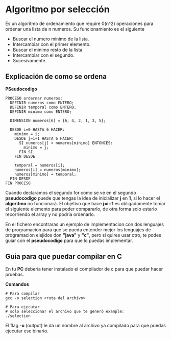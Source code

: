 # Algoritmo por selección

Es un algoritmo de ordenamiento que require 0(n^2) operaciones para ordenar una lista de n numeros. Su funcionamiento es el siguiente

- Buscar el numero minimo de la lista.
- Intercambiar con el primer elemento.
- Buscar el minimo resto de la lista.
- Intercambiar con el segundo.
- Sucesivamente.

## Explicación de como se ordena

**PSeudocodigo**

```
PROCESO ordernar numeros:
  DEFINIR numeros como ENTERO;
  DEFINIR temporal como ENTERO;
  DEFINIR minimo como ENTERO;

  DIMENSION numeros[6] = {6, 4, 2, 1, 3, 5};

  DESDE i=0 HASTA 6 HACER:
    minimo = i;
    DESDE j=i+1 HASTA 6 HACER:
      SI numeros[j] < numeros[minimo] ENTONCES:
        minimo = j;
      FIN SI
    FIN DESDE

    temporal = numeros[i];
    numeros[i] = numeros[minimo];
    numeros[minimo] = temporal;
  FIN DESDE
FIN PROCESO
```

Cuando declaramos el segundo for como se ve en el segundo **pseudocodigo** puede que tengas la idea de inicializar **j** en **1**, si lo hacer el **algoritmo** no funcionará. El objetivo que hace **j=i+1** es obligadamente tomar el siguiente elemento para poder compararlo, de otra forma solo estario recorriendo el array y no podria ordenarlo.

En el fichero encontraras un ejemplo de implementacion con dos lenguajes de programacion para que se pueda entender mejor los lenguajes de programacion elejidos don **"java"** y **"c"**, pero si quires usar otro, te podes guiar con el **pseudocodigo** para que lo puedas implementar.

## Guia para que puedar compilar en **C**

En tu **PC** deberia tener instalado el compilador de c para que puedar hacer pruebas.

**Comandos**

```shell
# Para compilar
gcc -o selection <ruta del archivo> 

# Para ejecutar
# solo seleccionar el archivo que te generó example:
./selection
```

El flag **-o** (output) le da un nombre al archivo ya compilado para que puedas ejecutar ese binario.